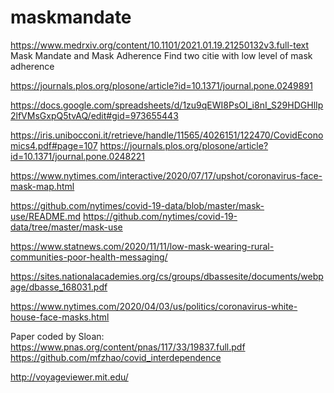 # maskmandate

https://www.medrxiv.org/content/10.1101/2021.01.19.21250132v3.full-text
Mask Mandate and Mask Adherence
Find two citie with low level of mask adherence 

https://journals.plos.org/plosone/article?id=10.1371/journal.pone.0249891

https://docs.google.com/spreadsheets/d/1zu9qEWI8PsOI_i8nI_S29HDGHlIp2lfVMsGxpQ5tvAQ/edit#gid=973655443

https://iris.unibocconi.it/retrieve/handle/11565/4026151/122470/CovidEconomics4.pdf#page=107
https://journals.plos.org/plosone/article?id=10.1371/journal.pone.0248221

https://www.nytimes.com/interactive/2020/07/17/upshot/coronavirus-face-mask-map.html

https://github.com/nytimes/covid-19-data/blob/master/mask-use/README.md
https://github.com/nytimes/covid-19-data/tree/master/mask-use


https://www.statnews.com/2020/11/11/low-mask-wearing-rural-communities-poor-health-messaging/

https://sites.nationalacademies.org/cs/groups/dbassesite/documents/webpage/dbasse_168031.pdf

https://www.nytimes.com/2020/04/03/us/politics/coronavirus-white-house-face-masks.html

Paper coded by Sloan:
https://www.pnas.org/content/pnas/117/33/19837.full.pdf
https://github.com/mfzhao/covid_interdependence

http://voyageviewer.mit.edu/


